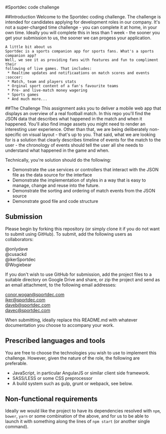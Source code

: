 #Sportdec code challenge

##Introduction
Welcome to the Sportdec coding challenge. The challenge is intended for candidates applying for development roles in our company. It's not a super-charged time challenge - you can complete it at home, in your own time. Ideally you will complete this in less than 1 week - the sooner you get your submission to us, the sooner we can progess your application.

    A little bit about us
    Sportdec is a sports companion app for sports fans. What's a sports companion app? 
    Well, we see it as providing fans with features and fun to compliment their 
    following of live games. That includes:
     * Realtime updates and notificaations on match scores and events :soccer:
     * Match, team and players stats
     * Orginal sport content of a fan's favourite teams
     * Pre- and live-match money wagering
     * Sports games
     * And much more...


##The Challenge
This assignment asks you to deliver a mobile web app that displays an overview of a real football match.
In this repo you'll find the JSON data that describes what happened in the match and when it happened. You'll also find image assets you might need to render an interesting user experience. Other than that, we are being deliberately non-specific on visual layout - that's up to you. That said, what we are looking for is a solution that clearly describes timeline of events for the match to the user - the chronology of events should tell the user all she needs to understand what happened in the game and when.

Technically, you're solution should do the following:
* Demonstrate the use services or controllers that interact with the JSON file as the data source for the interface
* Demonstrate the implementation of styles in a way that is easy to manage, change and reuse into the future.
* Demonstrate the sorting and ordering of match events from the JSON source
* Demonstrate good file and code structure

## Submission
Please begin by forking this repository (or simply clone it if you do not want to submit using GitHub). To submit, add the following users as collaborators:

@onlydave  
@cusackd  
@ikerSportdec  
@Wogiebear  

If you don't wish to use GitHub for submission, add the project files to a suitable directory on Google Drive and share, or zip the project and send as an email attachment, to the following email
addresses:

conor.wogan@sportdec.com  
iker@sportdec.com   
daveb@sportdec.com  
davec@sportdec.com  

When submitting, ideally replace this README.md with whatever documentation you choose to accompany your work.

## Prescribed languages and tools
You are free to choose the technologies you wish to use to implement this challenge. However, given the nature of the role, the following are preferable.

 * JavaScript, in particular AngularJS or similar client side framework.
 * SASS/LESS or some CSS preprocessor
 * A build system such as gulp, grunt or webpack, see below.

## Non-functional requirements 
Ideally we would like the project to have its dependencies resolved with `npm`, `bower`, `yarn` or some combination of the above, and for us to be able to launch it with something along the lines of `npm start` (or another single command).
